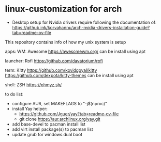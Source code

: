 # linux-customization for arch

- Desktop setup for Nvidia drivers require following the documentation of:
https://github.ink/korvahannu/arch-nvidia-drivers-installation-guide?tab=readme-ov-file

This repository contains info of how my unix system is setup

apps:
WM: Awesome
https://awesomewm.org/
can be install using apt

launcher: Rofi
https://github.com/davatorium/rofi

term: Kitty
https://github.com/kovidgoyal/kitty
https://github.com/dexpota/kitty-themes
can be install using apt

shell: ZSH
https://ohmyz.sh/


to do list:
- configure AUR, set MAKEFLAGS to "-j$(nproc)"
- install Yay helper:
  - https://github.com/Jguer/yay?tab=readme-ov-file
  - git clone https://aur.archlinux.org/yay.git  
- add base-devel to pacman install list
- add virt install package(s) to pacman list
- update grub for windows dual boot
